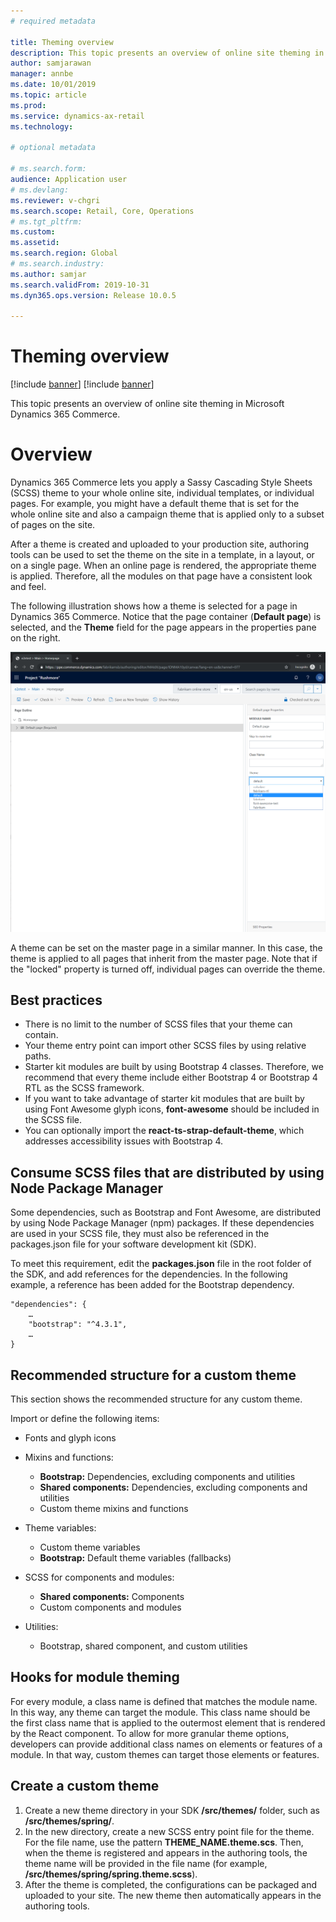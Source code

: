 ```yaml
---
# required metadata

title: Theming overview
description: This topic presents an overview of online site theming in Microsoft Dynamics 365 Commerce.
author: samjarawan
manager: annbe
ms.date: 10/01/2019
ms.topic: article
ms.prod: 
ms.service: dynamics-ax-retail
ms.technology: 

# optional metadata

# ms.search.form: 
audience: Application user
# ms.devlang: 
ms.reviewer: v-chgri
ms.search.scope: Retail, Core, Operations
# ms.tgt_pltfrm: 
ms.custom: 
ms.assetid: 
ms.search.region: Global
# ms.search.industry: 
ms.author: samjar
ms.search.validFrom: 2019-10-31
ms.dyn365.ops.version: Release 10.0.5

---
```

# Theming overview

[!include [banner](../includes/preview-banner.md)]
[!include [banner](../includes/banner.md)]

This topic presents an overview of online site theming in Microsoft Dynamics 365 Commerce.

# Overview

Dynamics 365 Commerce lets you apply a Sassy Cascading Style Sheets (SCSS) theme to your whole online site, individual templates, or individual pages. For example, you might have a default theme that is set for the whole online site and also a campaign theme that is applied only to a subset of pages on the site.

After a theme is created and uploaded to your production site, authoring tools can be used to set the theme on the site in a template, in a layout, or on a single page. When an online page is rendered, the appropriate theme is applied. Therefore, all the modules on that page have a consistent look and feel.

The following illustration shows how a theme is selected for a page in Dynamics 365 Commerce. Notice that the page container (**Default page**) is selected, and the **Theme** field for the page appears in the properties pane on the right.

![Theme selection](media/theming-1.png)

A theme can be set on the master page in a similar manner. In this case, the theme is applied to all pages that inherit from the master page. Note that if the "locked" property is turned off, individual pages can override the theme.

## Best practices

* There is no limit to the number of SCSS files that your theme can contain.
* Your theme entry point can import other SCSS files by using relative paths.
* Starter kit modules are built by using Bootstrap 4 classes. Therefore, we recommend that every theme include either Bootstrap 4 or Bootstrap 4 RTL as the  SCSS framework.
* If you want to take advantage of starter kit modules that are built by using Font Awesome glyph icons, **font-awesome** should be included in the SCSS file.
* You can optionally import the **react-ts-strap-default-theme**, which addresses accessibility issues with Bootstrap 4.

## Consume SCSS files that are distributed by using Node Package Manager

Some dependencies, such as Bootstrap and Font Awesome, are distributed by using Node Package Manager (npm) packages. If these dependencies are used in your SCSS file, they must also be referenced in the packages.json file for your software development kit (SDK).

To meet this requirement, edit the **packages.json** file in the root folder of the SDK, and add references for the dependencies. In the following example, a reference has been added for the Bootstrap dependency.

```
"dependencies": {
    …
    "bootstrap": "^4.3.1",
    …
}
```

## Recommended structure for a custom theme

This section shows the recommended structure for any custom theme. 

Import or define the following items:

* Fonts and glyph icons
* Mixins and functions:

    * **Bootstrap:** Dependencies, excluding components and utilities
    * **Shared components:** Dependencies, excluding components and utilities
    * Custom theme mixins and functions

* Theme variables:

    * Custom theme variables
    * **Bootstrap:** Default theme variables (fallbacks)

* SCSS for components and modules:

    * **Shared components:** Components
    * Custom components and modules

* Utilities:

    * Bootstrap, shared component, and custom utilities

## Hooks for module theming

For every module, a class name is defined that matches the module name. In this way, any theme can target the module. This class name should be the first class name that is applied to the outermost element that is rendered by the React component. To allow for more granular theme options, developers can provide additional class names on elements or features of a module. In that way, custom themes can target those elements or features.

## Create a custom theme

1. Create a new theme directory in your SDK **/src/themes/** folder, such as **/src/themes/spring/**.
1. In the new directory, create a new SCSS entry point file for the theme. For the file name, use the pattern **THEME\_NAME.theme.scs**. Then, when the theme is registered and appears in the authoring tools, the theme name will be provided in the file name (for example, **/src/themes/spring/spring.theme.scss**).
1. After the theme is completed, the configurations can be packaged and uploaded to your site. The new theme then automatically appears in the authoring tools.
